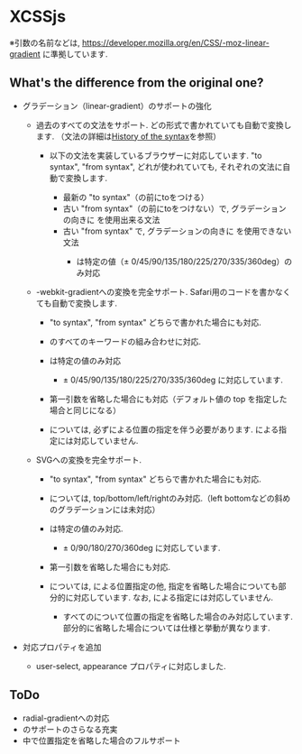 XCSSjs
======

※引数の名前などは, https://developer.mozilla.org/en/CSS/-moz-linear-gradient に準拠しています.

What's the difference from the original one?
-----

* グラデーション（linear-gradient）のサポートの強化
 
  * 過去のすべての文法をサポート. どの形式で書かれていても自動で変換します. （文法の詳細は[History of the syntax](https://developer.mozilla.org/en/CSS/-moz-linear-gradient#History_of_the_syntax)を参照）
  
    * 以下の文法を実装しているブラウザーに対応しています. "to syntax", "from syntax", <angle>どれが使われていても, それぞれの文法に自動で変換します.

	    * 最新の "to syntax"（<side-or-corner>の前にtoをつける）
		* 古い "from syntax"（<side-or-corner>の前にtoをつけない）で, グラデーションの向きに <angle> を使用出来る文法
		* 古い "from syntax" で, グラデーションの向きに <angle> を使用できない文法
			* <angle>は特定の値（± 0/45/90/135/180/225/270/335/360deg）のみ対応

  * -webkit-gradientへの変換を完全サポート. Safari用のコードを書かなくても自動で変換します.
  
    * "to syntax", "from syntax" どちらで書かれた場合にも対応.
	* <side-or-corner>のすべてのキーワードの組み合わせに対応.
	* <angle>は特定の値のみ対応
	
	  * ± 0/45/90/135/180/225/270/335/360deg に対応しています.
	  
	* 第一引数を省略した場合にも対応（デフォルト値の top を指定した場合と同じになる）
	* <color-step>については, 必ず<percentage>による位置の指定を伴う必要があります. <length>による指定には対応していません.
	
  * SVGへの変換を完全サポート.
  
    * "to syntax", "from syntax" どちらで書かれた場合にも対応.
	* <side-or-corner>については, top/bottom/left/rightのみ対応.（left bottomなどの斜めのグラデーションには未対応）
	* <angle>は特定の値のみ対応.
	
	  * ± 0/90/180/270/360deg に対応しています.
	  
	* 第一引数を省略した場合にも対応.
	* <color-step>については, <percentage>による位置指定の他, 指定を省略した場合についても部分的に対応しています. なお, <length>による指定には対応していません.
	
	  * すべての<color-step>について位置の指定を省略した場合のみ対応しています. 部分的に省略した場合については仕様と挙動が異なります.
	  
* 対応プロパティを追加

  * user-select, appearance プロパティに対応しました.
  
ToDo
-----
* radial-gradientへの対応
* <angle>のサポートのさらなる充実
* <color-step>中で位置指定を省略した場合のフルサポート